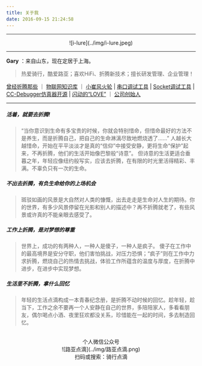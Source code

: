 ```yaml
---
title: 关于我
date: 2016-09-15 21:24:58
---
```


---

<center>![i-lure](../img/i-lure.jpeg)</center>

---

**Gary** ：来自山东，现在定居于上海。

> 热爱骑行，酷爱路亚；喜欢HiFi、折腾新技术；擅长研发管理、企业管理！

[曾经折腾那些](https://cuiqingwei1981.github.io/)	｜	[物联网知识库](https://iotknowledges.github.io/)	｜	[小崔风火轮](https://www.amobbs.com/thread-946455-1-1.html?_dsign=dff6a761)	|	[串口调试工具](https://www.amobbs.com/thread-703431-1-1.html)	|	[Socket调试工具](https://www.amobbs.com/thread-4168322-1-1.html)	|	[CC-Debugger仿真器开源](https://www.amobbs.com/thread-5665420-1-1.html)	| [闪动的“LOVE”](https://www.amobbs.com/thread-684972-1-1.html)	｜	[公司创始人](http://www.educationtek.com/)

---
##### 活着，就要去折腾!

> “当你意识到生命有多宝贵的时候，你就会特别惜命，但惜命最好的方法不是养生，而是折腾自己，把自己的生命淋漓尽致地燃烧透了……”
> 人越长大越惜命，开始在平平淡淡才是真的“信仰”中接受安静，更将生命“保护”起来，不再折腾，他们的生活开始像巴黎般“诗意”。
> 但诗意的生活更适合垂暮之年，年轻应像纽约般写实，应该去折腾，在有限的时光里活得精彩、丰满。不辜负只有一次的生命。

##### 不出去折腾，有负生命给你的上场机会

> 斑驳如画的风景是大自然对人类的慷慨，出去走走是生命对人生的期待。你的世界，有多少风景停留在光影和别人的描述中？再不折腾就老了，有些风景或许真的不能亲眼去感受了。

##### 工作上折腾，是对梦想的尊重

> 世界上，成功的有两种人，一种人是傻子，一种人是疯子。
> 傻子在工作中的最高境界是安分守职，他们害怕挑战，对压力恐惧；“疯子”则在工作中力求折腾，燃烧自己的热情去挑战，体验工作所蕴含的温度与厚度，在折腾中进步，在进步中实现梦想。

##### 生活里不折腾，拿什么回忆

> 年轻的生活点滴构成一本青春纪念册，是折腾不动时候的回忆。趁年轻，趁当下，工作之余不要再一个人安静在自己的世界，多陪陪家人，多看看朋友，偶尔喝点小酒、夜里狂欢都没关系，珍惜能在一起的时间，多去制造回忆。

<br>

<center>个人微信公众号</center>
<center>![路亚点滴](../img/路亚点滴.png)</center>
<center>扫码或搜索：骑行点滴</center>